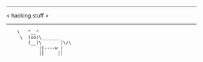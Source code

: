 __________________
< hacking stuff >
__________________
        \   ^__^
         \  (oo)\_______
            (__)\       )\/\
                ||----w |
                ||     ||

